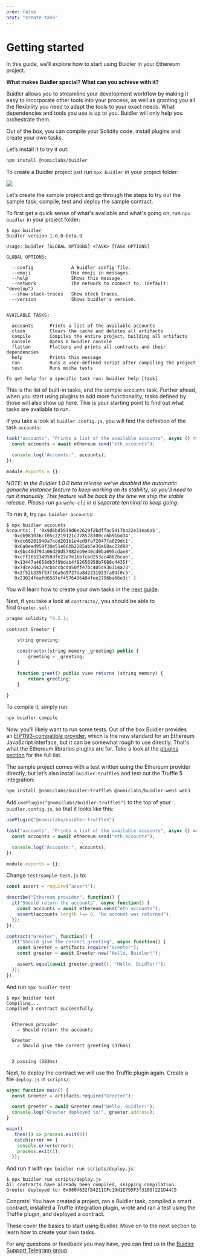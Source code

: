 ```yaml
---
prev: false
next: "create-task"
---
```


# Getting started

In this guide, we’ll explore how to start using Buidler in your Ethereum project.

**What makes Buidler special? What can you achieve with it?**

Buidler allows you to streamline your development workflow by making it easy to incorporate other tools into your process, as well as granting you all the flexibility you need to adapt the tools to your exact needs. What dependencies and tools you use is up to you. Buidler will only help you orchestrate them.

Out of the box, you can compile your Solidity code, install plugins and create your own tasks.

Let’s install it to try it out:

```bash
npm install @nomiclabs/buidler
```

To create a Buidler project just run `npx buidler` in your project folder:

![](https://cdn-images-1.medium.com/max/1600/1*Ri6bdhh0eIJTJT31dy6DhQ.png)

Let’s create the sample project and go through the steps to try out the sample task, compile, test and deploy the sample contract.

To first get a quick sense of what's available and what's going on, run `npx buidler` in your project folder:
```
$ npx buidler
Buidler version 1.0.0-beta.9

Usage: buidler [GLOBAL OPTIONS] <TASK> [TASK OPTIONS]

GLOBAL OPTIONS:

  --config              A Buidler config file.
  --emoji               Use emoji in messages.
  --help                Shows this message.
  --network             The network to connect to. (default: "develop")
  --show-stack-traces   Show stack traces.
  --version             Shows buidler's version.


AVAILABLE TASKS:

  accounts      Prints a list of the available accounts
  clean         Clears the cache and deletes all artifacts
  compile       Compiles the entire project, building all artifacts
  console       Opens a buidler console
  flatten       Flattens and prints all contracts and their dependencies
  help          Prints this message
  run           Runs a user-defined script after compiling the project
  test          Runs mocha tests

To get help for a specific task run: buidler help [task]
```

This is the list of built-in tasks, and the sample `accounts` task. Further ahead, when you start using plugins to add more functionality, tasks defined by those will also show up here. This is your starting point to find out what tasks are available to run. 

If you take a look at `buidler.config.js`, you will find the definition of the task `accounts`:

```js
task("accounts", "Prints a list of the available accounts", async () => {
  const accounts = await ethereum.send("eth_accounts");

  console.log("Accounts:", accounts);
});

module.exports = {};
```

_NOTE: in the Buidler 1.0.0 beta release we’ve disabled the automatic ganache instance feature to keep working on its stability, so you’ll need to run it manually. This feature will be back by the time we ship the stable release. Please run `ganache-cli` in a separate terminal to keep going._

To run it, try `npx buidler accounts`:

```
$ npx buidler accounts
Accounts: [ '0x9d6bd5939d6e2629f2bdffac5417ba22e31ea6a5',
  '0xdb981036cf05c2219121c778578300cc6b91bd34',
  '0xdc66201940a7ced201b1e4ed9fa72047fa029dc1',
  '0x6a0ead959f30e51e86bb2285ab5e36a68ac22d98',
  '0x9bc40d79da06d28d57982eb9e40cd0ba095cdae8',
  '0xcff265234958dfe27e7e1bbfcbd253ac4882bcae',
  '0x13447a4658db5f9bdab4f82656958b7688c4435f',
  '0x7dce2d4229cb4ccbcd050ffe7bc405d936314a73',
  '0x2f52b335f53f16a5d9727da8d2231923fa04f0c5',
  '0x23024feafd6587ef4576496484fee2796ba66e3c' ]
```

You will learn how to create your own tasks in the [next guide](/guides/create-task.md).

Next, if you take a look at `contracts/`, you should be able to find `Greeter.sol:`

```js
pragma solidity ^0.5.1;

contract Greeter {

    string greeting;

    constructor(string memory _greeting) public {
        greeting = _greeting;
    }

    function greet() public view returns (string memory) {
        return greeting;
    }

}
```

To compile it, simply run:

```bash
npx buidler compile
```

Now, you’ll likely want to run some tests. Out of the box Buidler provides an [EIP1193-compatible provider](https://eips.ethereum.org/EIPS/eip-1193), which is the new standard for an Ethereum JavaScript interface, but it can be somewhat rough to use directly. That's what the Ethereum libraries plugins are for. Take a look at the [plugins section](/plugins/) for the full list.

The sample project comes with a test written using the Ethereum provider directly, but let’s also install `buidler-truffle5` and test out the Truffle 5 integration:

```bash
npm install @nomiclabs/buidler-truffle5 @nomiclabs/buidler-web3 web3
```

Add `usePlugin("@nomiclabs/buidler-truffle5")` to the top of your `buidler.config.js`, so that it looks like this:
```js
usePlugin("@nomiclabs/buidler-truffle5")

task("accounts", "Prints a list of the available accounts", async () => {
  const accounts = await ethereum.send("eth_accounts");

  console.log("Accounts:", accounts);
});

module.exports = {};
```

Change `test/sample-test.js` to:

```js
const assert = require("assert");

describe("Ethereum provider", function() {
  it("Should return the accounts", async function() {
    const accounts = await ethereum.send("eth_accounts");
    assert(accounts.length !== 0, "No account was returned");
  });
});

contract("Greeter", function() {
  it("Should give the correct greeting", async function() {
    const Greeter = artifacts.require("Greeter");
    const greeter = await Greeter.new("Hello, Buidler!");

    assert.equal(await greeter.greet(), "Hello, Buidler!");
  });
});
```

And run `npx buidler test`

```
$ npx buidler test
Compiling...
Compiled 1 contract successfully


  Ethereum provider
    ✓ Should return the accounts

  Greeter
    ✓ Should give the correct greeting (376ms)


  2 passing (383ms)
```

Next, to deploy the contract we will use the Truffle plugin again. Create a file `deploy.js` in `scripts/`:

```js
async function main() {
  const Greeter = artifacts.require("Greeter");

  const greeter = await Greeter.new("Hello, Buidler!");
  console.log("Greeter deployed to:", greeter.address);
}

main()
  .then(() => process.exit(0))
  .catch(error => {
    console.error(error);
    process.exit(1);
  });
```
And run it with `npx buidler run scripts/deploy.js`:
```
$ npx buidler run scripts/deploy.js
All contracts have already been compiled, skipping compilation.
Greeter deployed to: 0x080f632fB4211CFc19d1E795F3f3109f221D44C9
```

Congrats! You have created a project, ran a Buidler task, compiled a smart contract, installed a Truffle integration plugin, wrote and ran a test using the Truffle plugin, and deployed a contract.

These cover the basics to start using Buidler. Move on to the next section to learn how to create your own tasks.

For any questions or feedback you may have, you can find us in the [Buidler Support Telegram group](http://t.me/BuidlerSupport).
